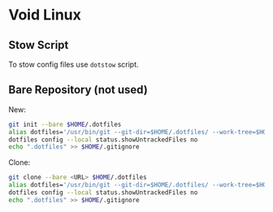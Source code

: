 # Void Linux

## Stow Script

To stow config files use `dotstow` script.

## Bare Repository (**not used**)

New:
```bash
git init --bare $HOME/.dotfiles
alias dotfiles='/usr/bin/git --git-dir=$HOME/.dotfiles/ --work-tree=$HOME'
dotfiles config --local status.showUntrackedFiles no
echo ".dotfiles" >> $HOME/.gitignore
```

Clone:
```bash
git clone --bare <URL> $HOME/.dotfiles
alias dotfiles='/usr/bin/git --git-dir=$HOME/.dotfiles/ --work-tree=$HOME'
dotfiles config --local status.showUntrackedFiles no
echo ".dotfiles" >> $HOME/.gitignore
```
